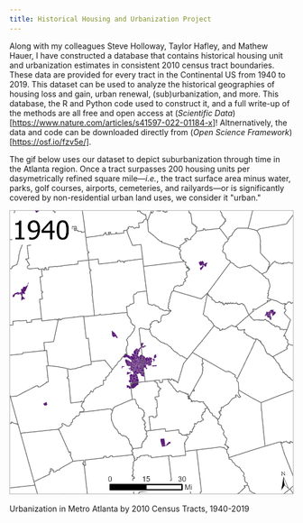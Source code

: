 ```yaml
---
title: Historical Housing and Urbanization Project
---
```


Along with my colleagues Steve Holloway, Taylor Hafley, and Mathew Hauer, I have constructed a database that contains historical housing unit and urbanization estimates in consistent 2010 census tract boundaries. These data are provided for every tract in the Continental US from 1940 to 2019. This dataset can be used to analyze the historical geographies of housing loss and gain, urban renewal, (sub)urbanization, and more. This database, the R and Python code used to construct it, and a full write-up of the methods are all free and open access at (*Scientific Data*)[https://www.nature.com/articles/s41597-022-01184-x]! Altnernatively, the data and code can be downloaded directly from (*Open Science Framework*)[https://osf.io/fzv5e/].

The gif below uses our dataset to depict suburbanization through time in the Atlanta region. Once a tract surpasses 200 housing units per dasymetrically refined square mile&mdash;*i.e.*, the tract surface area minus water, parks, golf courses, airports, cemeteries, and railyards&mdash;or is significantly covered by non-residential urban land uses, we consider it "urban."


<p style="text-align: center">
  <img src="/Projects/atl.gif" width="600" title="Urbanization in Metro Atlanta, 1940-2019"/>
  <figcaption>Urbanization in Metro Atlanta by 2010 Census Tracts, 1940-2019</figcaption>
</p>
